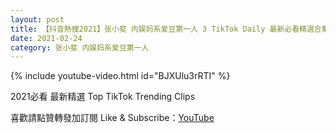 ```yaml
---
layout: post
title: 【抖音熱搜2021】张小斐 内娱妈系爱豆第一人 3 TikTok Daily 最新必看精選合集2021 02 24
date: 2021-02-24
category: 张小斐 内娱妈系爱豆第一人
---
```


{% include youtube-video.html id="BJXUlu3rRTI" %}

2021必看 最新精選 Top TikTok Trending Clips

喜歡請點贊轉發加訂閱 Like & Subscribe：[YouTube](https://www.youtube.com/channel/UCAoR7VcanIPd04uEq_GIylA/videos)

